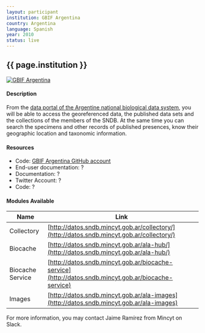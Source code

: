 ```yaml
---
layout: participant
institution: GBIF Argentina
country: Argentina
language: Spanish
year: 2010
status: live
---
```


## {{ page.institution }}

[![GBIF Argentina](../assets/img/participants/gbif_argentina.png)](http://datos.sndb.mincyt.gob.ar/)

#### Description 
From the [data portal of the Argentine national biological data system](http://datos.sndb.mincyt.gob.ar/), you will be able to access the georeferenced data, the published data sets and the collections of the members of the SNDB. At the same time you can search the specimens and other records of published presences, know their geographic location and taxonomic information.

#### Resources

- Code: [GBIF Argentina GitHub account](https://github.com/gbifargentina)
- End-user documentation: ?
- Documentation: ?
- Twitter Account: ?
- Code: ?

#### Modules Available 

| Name              | Link                                                                                                 | 
| ------------------|------------------------------------------------------------------------------------------------------|
| Collectory		| [http://datos.sndb.mincyt.gob.ar/collectory/](http://datos.sndb.mincyt.gob.ar/collectory/)           |
| Biocache          | [http://datos.sndb.mincyt.gob.ar/ala-hub/](http://datos.sndb.mincyt.gob.ar/ala-hub/)                 |
| Biocache Service  | [http://datos.sndb.mincyt.gob.ar/biocache-service](http://datos.sndb.mincyt.gob.ar/biocache-service) |
| Images            | [http://datos.sndb.mincyt.gob.ar/ala-images](http://datos.sndb.mincyt.gob.ar/ala-images)             |



For more information, you may contact Jaime Ramírez from Mincyt on Slack.
